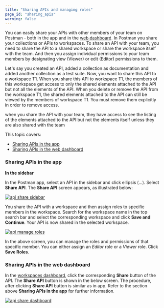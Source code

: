 ```yaml
---
title: "Sharing APIs and managing roles"
page_id: "sharing_apis"
warning: false
---
```


You can easily share your APIs with other members of your team on Postman - both in the app and in the [web dashboard](https://app.getpostman.com/dashboard). In Postman you share your collections or APIs to workspaces. To share an API with your team, you need to share the API to a shared workspace or share the workspace itself with the team. And then you assign individual permissions to your team members by designating view (Viewer) or edit (Editor) permissions to them.

Let's say you created an API, added a collection as documentation and added another collection as a test suite. Now, you want to share this API to a workspace T1. When you share this API to workspace T1, the members of this workspace get access to only the shared elements attached to the API but not all the elements of the API. When you delete or remove the API from the workspace T1, the shared elements attached to the API can still be viewed by the members of workspace T1. You must remove them explicitly in order to remove access. 

when you share the API with your team, they have access to see the listing of the elements attached to the API but not the elements itself unless they are also shared with the team

This topic covers:

* [Sharing APIs in the app](#sharing-apis-in-the-app)
* [Sharing APIs in the web dashboard](#sharing-apis-in-the-web-dashboard)

### Sharing APIs in the app

**In the sidebar**

In the Postman app, select an API in the sidebar and click ellipsis (...). Select **Share API**. The **Share API** screen appears, as illustrated below:  

[![api share sidebar](https://s3.amazonaws.com/postman-static-getpostman-com/postman-docs/API-Share1.png)](https://s3.amazonaws.com/postman-static-getpostman-com/postman-docs/API-Share1.png)

You share the API with a workspace and then assign roles to specific members in the workspace. Search for the workspace name in the top search bar and select the corresponding workspace and click **Save and Continue**. Your API is now shared in the selected workspace.

[![api manage roles](https://s3.amazonaws.com/postman-static-getpostman-com/postman-docs/API-Manage-Roles.png)](https://s3.amazonaws.com/postman-static-getpostman-com/postman-docs/API-Manage-Roles.png)

In the above screen, you can manage the roles and permissions of that specific member. You can either assign an *Editor* role or a *Viewer* role. Click **Save Roles**. 

### Sharing APIs in the web dashboard

In the [workspaces dashboard](https://app.getpostman.com/dashboard), click the corresponding **Share** button of the API. The **Share API** button is shown in the below screen. The procedure, after clicking **Share API** button is similar as in app. Refer to the section above **Sharing APIs in the app** for further information. 

[![api share dashboard](https://s3.amazonaws.com/postman-static-getpostman-com/postman-docs/API-Share2.png)](https://s3.amazonaws.com/postman-static-getpostman-com/postman-docs/API-Share2.png)
